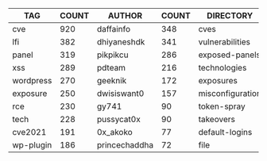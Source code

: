 |    TAG    | COUNT |    AUTHOR     | COUNT |    DIRECTORY     | COUNT | SEVERITY | COUNT |  TYPE   | COUNT |
|-----------|-------|---------------|-------|------------------|-------|----------|-------|---------|-------|
| cve       |   920 | daffainfo     |   348 | cves             |   926 | info     |   912 | http    |  2503 |
| lfi       |   382 | dhiyaneshdk   |   341 | vulnerabilities  |   350 | high     |   695 | file    |    57 |
| panel     |   319 | pikpikcu      |   286 | exposed-panels   |   319 | medium   |   527 | network |    47 |
| xss       |   289 | pdteam        |   216 | technologies     |   225 | critical |   324 | dns     |    12 |
| wordpress |   270 | geeknik       |   172 | exposures        |   196 | low      |   166 |         |       |
| exposure  |   250 | dwisiswant0   |   157 | misconfiguration |   164 |          |       |         |       |
| rce       |   230 | gy741         |    90 | token-spray      |   130 |          |       |         |       |
| tech      |   228 | pussycat0x    |    90 | takeovers        |    65 |          |       |         |       |
| cve2021   |   191 | 0x_akoko      |    77 | default-logins   |    63 |          |       |         |       |
| wp-plugin |   186 | princechaddha |    72 | file             |    57 |          |       |         |       |

